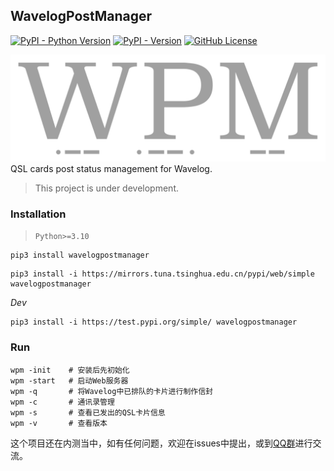 WavelogPostManager
-------------------  

[![PyPI - Python Version](https://img.shields.io/pypi/pyversions/wavelogpostmanager)](https://pypi.org/project/wavelogpostmanager)
[![PyPI - Version](https://img.shields.io/pypi/v/wavelogpostmanager)](https://pypi.org/project/wavelogpostmanager)
[![GitHub License](https://img.shields.io/github/license/WavelogPostManager/WavelogPostManager)](https://github.com/WavelogPostManager/WavelogPostManager/blob/main/LICENSE)


<div align=center><img src="logo/banner_grey.png"></div>
QSL cards post status management for Wavelog.

> This project is under development.

### Installation

> `Python>=3.10`   

```shell
pip3 install wavelogpostmanager
```

```shell
pip3 install -i https://mirrors.tuna.tsinghua.edu.cn/pypi/web/simple wavelogpostmanager
```
*Dev*  

```shell
pip3 install -i https://test.pypi.org/simple/ wavelogpostmanager
```


### Run

```shell
wpm -init    # 安装后先初始化
wpm -start   # 启动Web服务器
wpm -q       # 将Wavelog中已排队的卡片进行制作信封
wpm -c       # 通讯录管理
wpm -s       # 查看已发出的QSL卡片信息
wpm -v       # 查看版本
```

这个项目还在内测当中，如有任何问题，欢迎在issues中提出，或到[QQ群](https://qm.qq.com/q/4zN5oGALJC)进行交流。